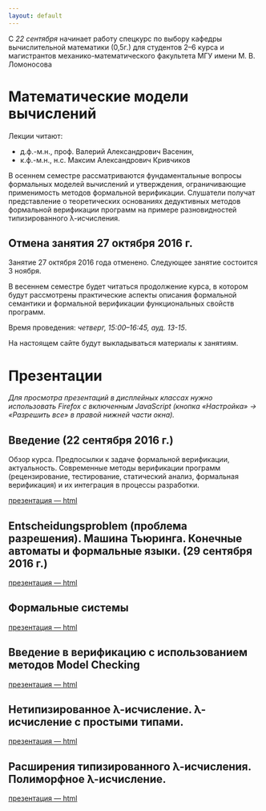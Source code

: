 ```yaml
---
layout: default
---
```


С *22 сентября* начинает работу спецкурс по выбору кафедры вычислительной математики (0,5г.)
для студентов 2–6 курса и магистрантов механико-математического факультета МГУ имени М. В. Ломоносова

# Математические модели вычислений

Лекции читают:

-  д.ф.-м.н., проф. Валерий Александрович Васенин,
-  к.ф.-м.н., н.с. Максим Александрович Кривчиков

В осеннем семестре рассматриваются фундаментальные вопросы формальных моделей вычислений и утверждения, ограничивающие применимость методов формальной верификации. Слушатели получат представление о теоретических основаниях дедуктивных методов формальной верификации программ на примере разновидностей типизированного λ-исчисления.

## Отмена занятия 27 октября 2016 г.
Занятие 27 октября 2016 года отменено. Следующее занятие состоится 3 ноября.

В весеннем семестре будет читаться продолжение курса, в котором будут рассмотрены практические аспекты описания формальной семантики и формальной верификации функциональных свойств программ.

Время проведения: *четверг, 15:00–16:45, ауд. 13-15*.

На настоящем сайте будут выкладываться материалы к занятиям.


# Презентации
*Для просмотра презентаций в дисплейных классах нужно использовать Firefox с включенным JavaScript (кнопка «Настройка» → «Разрешить все» в правой нижней части окна).*

## Введение (22 сентября 2016 г.)
Обзор курса. Предпосылки к задаче формальной верификации, актуальность. Современные методы верификации программ (рецензирование, тестирование, статический анализ, формальная верификация) и их интеграция в процессы разработки.

[презентация — html](presentations/01-Introduction.html)

## Entscheidungsproblem (проблема разрешения). Машина Тьюринга. Конечные автоматы и формальные языки. (29 сентября 2016 г.)

[презентация — html](presentations/02-Entscheidungsproblem.html)

## Формальные системы

[презентация — html](presentations/03-Logics.html)


## Введение в верификацию с использованием методов Model Checking

[презентация — html](presentations/04-Model-Checking.html)

## Нетипизированное λ-исчисление. λ-исчисление с простыми типами.

[презентация — html](presentations/05-Lambda-calculus.html)

## Расширения типизированного λ-исчисления. Полиморфное λ-исчисление.

[презентация — html](presentations/06-Lambda-cube.html)